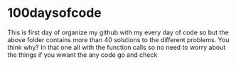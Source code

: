 # 100daysofcode
This is first day of organize my github with my every day of code so but the above folder contains more than 40 solutions to the different problems.
You think why? In that one all with the function calls so no need to worry about the things if you wwant the any code go and check
